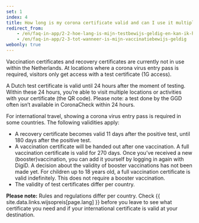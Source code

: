 ```yaml
---
set: 1
index: 4
title: How long is my corona certificate valid and can I use it multiple times?	
redirect_from: 
    - /en/faq-in-app/2-2-hoe-lang-is-mijn-testbewijs-geldig-en-kan-ik-hem-meerdere-keren-gebruiken
    - /en/faq-in-app/2-3-tot-wanneer-is-mijn-vaccinatiebewijs-geldig
webonly: true
---
```

Vaccination certificates and recovery certificates are currently not in use within the Netherlands. At locations where a corona virus entry pass is required, visitors only get access with a test certificate (1G access).

A Dutch test certificate is valid until 24 hours after the moment of testing. Within these 24 hours, you’re able to visit multiple locations or activities with your certificate (the QR code). Please note: a test done by the GGD often isn’t available in CoronaCheck within 24 hours.

For international travel, showing a corona virus entry pass is required in some countries. The following validities apply:

- A recovery certificate becomes valid 11 days after the positive test, until 180 days after the positive test.
- A  vaccination certificate will be handed out after one vaccination. A full vaccination certificate is valid for 270 days. Once you’ve received a new (booster)vaccination, you can add it yourself by logging in again with DigiD. A decision about the validity of booster vaccinations has not been made yet. For children up to 18 years old, a full vaccination certificate is valid indefinitely. This does not require a booster vaccination.
- The validity of test certificates differ per country.

**Please note:** Rules and regulations differ per country. Check {{ site.data.links.wijsopreis[page.lang] }} before you leave to see what certificate you need and if your international certificate is valid at your destination.

